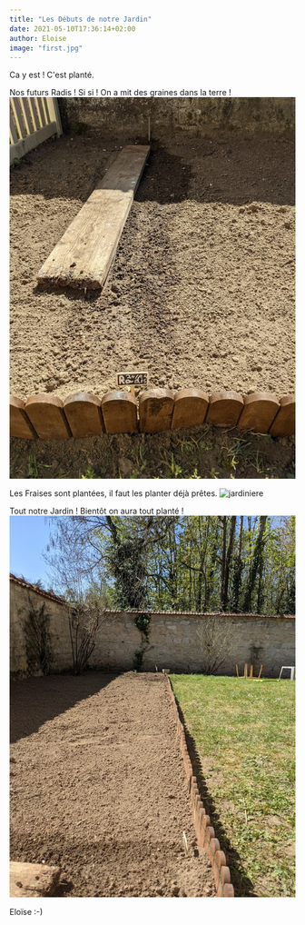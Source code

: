 ```yaml
---
title: "Les Débuts de notre Jardin"
date: 2021-05-10T17:36:14+02:00
author: Eloise
image: "first.jpg"
---
```


Ca y est ! C'est planté.  

Nos futurs Radis ! Si si ! On a mit des graines dans la terre !
![jardiniere](images/radis.jpg)

Les Fraises sont plantées, il faut les planter déjà prêtes.
![jardiniere](images/fraise.jpg)

Tout notre Jardin ! Bientôt on aura tout planté !
![jardiniere](images/potager-en-entier.jpg)


Eloïse :-)



